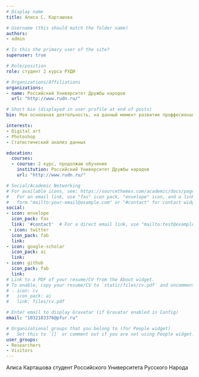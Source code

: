```yaml
---
# Display name
title: Алиса С. Карташова 

# Username (this should match the folder name)
authors:
- admin

# Is this the primary user of the site?
superuser: true

# Role/position
role: студент 2 курса РУДН

# Organizations/Affiliations
organizations:
- name: Российский Университет Дружбы народов 
  url: "http://www.rudn.ru/"

# Short bio (displayed in user profile at end of posts)
bio: Моя оснновная деятельность, на данный момент развитие проффесиональных навыков.

interests:
- Digital art
- Photoshop
- Статистический анализ данных

education:
  courses:
  - course: 2 курс, продолжаю обучение
    institution: Российский Университет Дружбы народов
    url: "http://www.rudn.ru/"

# Social/Academic Networking
# For available icons, see: https://sourcethemes.com/academic/docs/page-builder/#icons
#   For an email link, use "fas" icon pack, "envelope" icon, and a link in the
#   form "mailto:your-email@example.com" or "#contact" for contact widget.
social:
- icon: envelope
  icon_pack: fas
  link: '#contact'  # For a direct email link, use "mailto:test@example.org".
 - icon: twitter
  icon_pack: fab
  link:
- icon: google-scholar
  icon_pack: ai
  link: 
- icon: github
  icon_pack: fab
  link: 
# Link to a PDF of your resume/CV from the About widget.
# To enable, copy your resume/CV to `static/files/cv.pdf` and uncomment the lines below.
# - icon: cv
#   icon_pack: ai
#   link: files/cv.pdf

# Enter email to display Gravatar (if Gravatar enabled in Config)
email: "1032183376@pfur.ru"

# Organizational groups that you belong to (for People widget)
#   Set this to `[]` or comment out if you are not using People widget.
user_groups:
- Researchers
- Visitors
---
```


Алиса Карташова студент Российского Университета Русского Народа
